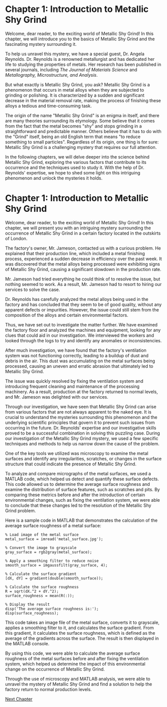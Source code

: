 # Chapter 1: Introduction to Metallic Shy Grind

Welcome, dear reader, to the exciting world of Metallic Shy Grind! In this chapter, we will introduce you to the basics of Metallic Shy Grind and the fascinating mystery surrounding it. 

To help us unravel this mystery, we have a special guest, Dr. Angela Reynolds. Dr. Reynolds is a renowned metallurgist and has dedicated her life to studying the properties of metals. Her research has been published in several journals, including *The Journal of Materials Science* and *Metallography, Microstructure, and Analysis*. 

But what exactly is Metallic Shy Grind, you ask? Metallic Shy Grind is a phenomenon that occurs in metal alloys when they are subjected to grinding or polishing. It is characterized by a sudden and significant decrease in the material removal rate, making the process of finishing these alloys a tedious and time-consuming task. 

The origin of the name "Metallic Shy Grind" is an enigma in itself, and there are many theories surrounding its etymology. Some believe that it comes from the fact that the metal becomes "shy" and stops grinding in a straightforward and predictable manner. Others believe that it has to do with the "Grind" itself, being an old English term that means "to reduce something to small particles". Regardless of its origin, one thing is for sure: Metallic Shy Grind is a challenging mystery that requires our full attention.

In the following chapters, we will delve deeper into the science behind Metallic Shy Grind, exploring the various factors that contribute to its occurrence and the techniques used to study it. With the help of Dr. Reynolds' expertise, we hope to shed some light on this intriguing phenomenon and unlock the mysteries it holds.
# Chapter 1: Introduction to Metallic Shy Grind

Welcome, dear reader, to the exciting world of Metallic Shy Grind! In this chapter, we will present you with an intriguing mystery surrounding the occurrence of Metallic Shy Grind in a certain factory located in the outskirts of London.

The factory's owner, Mr. Jameson, contacted us with a curious problem. He explained that their production line, which included a metal finishing process, experienced a sudden decrease in efficiency over the past week. It was discovered that the metal alloys being processed were exhibiting signs of Metallic Shy Grind, causing a significant slowdown in the production rate.

Mr. Jameson had tried everything he could think of to resolve the issue, but nothing seemed to work. As a result, Mr. Jameson had to resort to hiring our services to solve the case.

Dr. Reynolds has carefully analyzed the metal alloys being used in the factory and has concluded that they seem to be of good quality, without any apparent defects or impurities. However, the issue could still stem from the composition of the alloys and certain environmental factors.

Thus, we have set out to investigate the matter further. We have examined the factory floor and analyzed the machines and equipment, looking for any clues that could aid in our investigation. We interviewed the workers and looked through the logs to try and identify any anomalies or inconsistencies.

After much investigation, we have found that the factory's ventilation system was not functioning correctly, leading to a buildup of dust and debris in the air. This dust was accumulating on the metal surfaces being processed, causing an uneven and erratic abrasion that ultimately led to Metallic Shy Grind.

The issue was quickly resolved by fixing the ventilation system and introducing frequent cleaning and maintenance of the processing machinery. As a result, production at the factory returned to normal levels, and Mr. Jameson was delighted with our services.

Through our investigation, we have seen that Metallic Shy Grind can arise from various factors that are not always apparent to the naked eye. It is crucial to understand the mysteries surrounding this phenomenon and the underlying scientific principles that govern it to prevent such issues from occurring in the future. Dr. Reynolds' expertise and our investigative skills proved to be a successful combination in solving this puzzling case.
During our investigation of the Metallic Shy Grind mystery, we used a few specific techniques and methods to help us narrow down the cause of the problem. 

One of the key tools we utilized was microscopy to examine the metal surfaces and identify any irregularities, scratches, or changes in the surface structure that could indicate the presence of Metallic Shy Grind. 

To analyze and compare micrographs of the metal surfaces, we used a MATLAB code, which helped us detect and quantify these surface defects. This code allowed us to determine the average surface roughness and examine the distribution of surface features, such as scratches and pits. By comparing these metrics before and after the introduction of certain environmental changes, such as fixing the ventilation system, we were able to conclude that these changes led to the resolution of the Metallic Shy Grind problem.

Here is a sample code in MATLAB that demonstrates the calculation of the average surface roughness of a metal surface:

```
% Load image of the metal surface
metal_surface = imread('metal_surface.jpg');

% Convert the image to grayscale
gray_surface = rgb2gray(metal_surface);

% Apply a smoothing filter to reduce noise
smooth_surface = imgaussfilt(gray_surface, 4);

% Calculate the surface gradient
[dX, dY] = gradient(double(smooth_surface));

% Calculate the surface roughness
R = sqrt(dX.^2 + dY.^2);
surface_roughness = mean(R(:));

% Display the result
disp('The average surface roughness is:');
disp(surface_roughness);
```
This code takes an image file of the metal surface, converts it to grayscale, applies a smoothing filter to it, and calculates the surface gradient. From this gradient, it calculates the surface roughness, which is defined as the average of the gradients across the surface. The result is then displayed in the MATLAB console.

By using this code, we were able to calculate the average surface roughness of the metal surfaces before and after fixing the ventilation system, which helped us determine the impact of this environmental change on the occurrence of Metallic Shy Grind.

Through the use of microscopy and MATLAB analysis, we were able to unravel the mystery of Metallic Shy Grind and find a solution to help the factory return to normal production levels.


[Next Chapter](02_Chapter02.md)